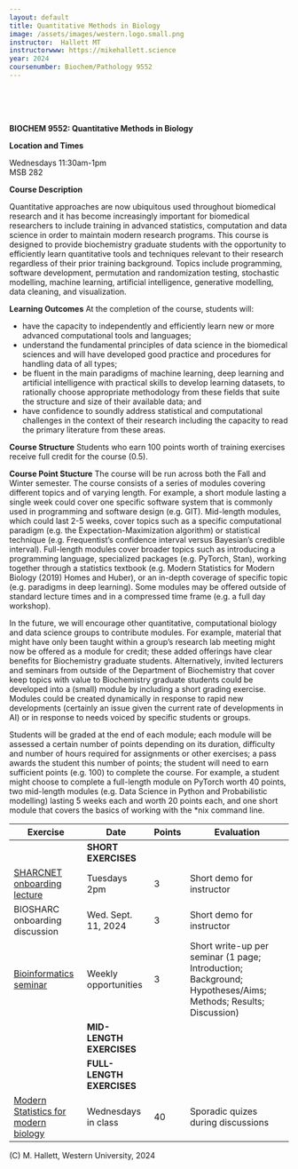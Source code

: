 ```yaml
---
layout: default
title: Quantitative Methods in Biology
image: /assets/images/western.logo.small.png
instructor:  Hallett MT
instructorwww: https://mikehallett.science
year: 2024
coursenumber: Biochem/Pathology 9552    
---
```


<br><br><br>

__BIOCHEM 9552: Quantitative Methods in Biology__<br>

__Location and Times__

Wednesdays 11:30am-1pm <br>
MSB 282 <br>


__Course Description__

Quantitative approaches are now ubiquitous used throughout biomedical research and it has become
increasingly important for biomedical researchers to include training in advanced statistics, computation
and data science in order to maintain modern research programs. This course is designed to provide
biochemistry graduate students with the opportunity to efficiently learn quantitative tools and techniques
relevant to their research regardless of their prior training background. Topics include programming,
software development, permutation and randomization testing, stochastic modelling, machine learning,
artificial intelligence, generative modelling, data cleaning, and visualization.


__Learning Outcomes__
At the completion of the course, students will:
- have the capacity to independently and efficiently learn new or more advanced computational
tools and languages;
- understand the fundamental principles of data science in the biomedical sciences and will have
developed good practice and procedures for handling data of all types;
- be fluent in the main paradigms of machine learning, deep learning and artificial intelligence with
practical skills to develop learning datasets, to rationally choose appropriate methodology from
these fields that suite the structure and size of their available data; and
- have confidence to soundly address statistical and computational challenges in the context of
their research including the capacity to read the primary literature from these areas.


__Course Structure__
Students who earn 100 points worth of training exercises receive full credit for the course (0.5). 

__Course Point Stucture__
The course will be run across both the Fall and Winter semester. The course consists of a series of modules covering different
topics and of varying length. For example, a short module lasting a single week could cover one specific
software system that is commonly used in programming and software design (e.g. GIT). Mid-length
modules, which could last 2-5 weeks, cover topics such as a specific computational paradigm (e.g. the
Expectation-Maximization algorithm) or statistical technique (e.g. Frequentist’s confidence interval versus
Bayesian’s credible interval). Full-length modules cover broader topics such as introducing a programming
language, specialized packages (e.g. PyTorch, Stan), working together through a statistics textbook (e.g.
Modern Statistics for Modern Biology (2019) Homes and Huber), or an in-depth coverage of specific topic
(e.g. paradigms in deep learning).
Some modules may be offered outside of standard lecture times and in a compressed time frame (e.g. a
full day workshop). 

In the future, we will encourage other quantitative, computational biology and data
science groups to contribute modules. For example, material that might have only been taught within a
group’s research lab meeting might now be offered as a module for credit; these added offerings have
clear benefits for Biochemistry graduate students. Alternatively, invited lecturers and seminars from
outside of the Department of Biochemistry that cover keep topics with value to Biochemistry graduate
students could be developed into a (small) module by including a short grading exercise. Modules could
be created dynamically in response to rapid new developments (certainly an issue given the current rate
of developments in AI) or in response to needs voiced by specific students or groups.

Students will be graded at the end of each module; each module will be assessed a certain number of
points depending on its duration, difficulty and number of hours required for assignments or other
exercises; a pass awards the student this number of points; the student will need to earn sufficient
points (e.g. 100) to complete the course.
For example, a student might choose to complete a full-length module on PyTorch worth 40 points, two
mid-length modules (e.g. Data Science in Python and Probabilistic modelling) lasting 5 weeks each and
worth 20 points each, and one short module that covers the basics of working with the *nix command
line.


| __Exercise__  | __Date__ | __Points__    | __Evaluation__ |
|----------|----------|----------|----------|
| | __SHORT EXERCISES__ | | |
| [SHARCNET onboarding lecture](https://training.sharcnet.ca/courses/course/view.php?id=34)    | Tuesdays 2pm     | 3     | Short demo for instructor |
| BIOSHARC onboarding discussion   | Wed. Sept. 11, 2024     | 3     | Short demo for instructor |
| [Bioinformatics seminar](https://www.events.westernu.ca/events/schulich-medicine-dentistry/2023-12/western-bioinformatics-Dec8.html) | Weekly opportunities | 3 | Short write-up per seminar (1 page; Introduction; Background; Hypotheses/Aims; Methods; Results; Discussion) | 
| | __MID-LENGTH EXERCISES__ || |
| | __FULL-LENGTH EXERCISES__ |||
| [Modern Statistics for modern biology](https://www.huber.embl.de/msmb/) | Wednesdays in class | 40 | Sporadic quizes during discussions |



(C) M. Hallett, Western University, 2024


